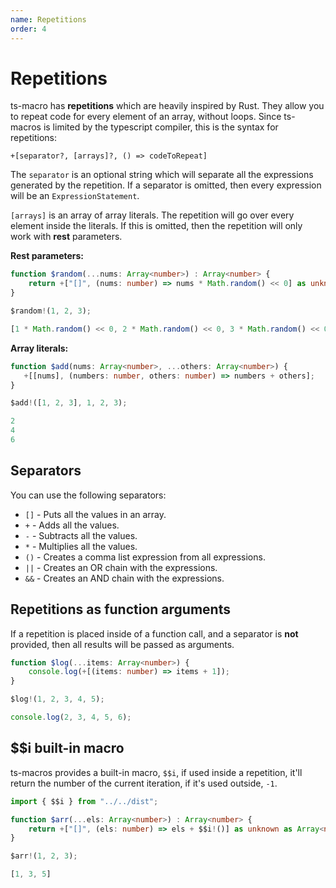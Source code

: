 ```yaml
---
name: Repetitions
order: 4
---
```


# Repetitions

ts-macro has **repetitions** which are heavily inspired by Rust. They allow you to repeat code for every element of an array, without loops. Since ts-macros is limited by the typescript compiler, this is the syntax for repetitions:

```
+[separator?, [arrays]?, () => codeToRepeat]
```

The `separator` is an optional string which will separate all the expressions generated by the repetition. If a separator is omitted, then every expression will be an `ExpressionStatement`. 

`[arrays]` is an array of array literals. The repetition will go over every element inside the literals. If this is omitted, then the repetition will only work with **rest** parameters.

**Rest parameters:**

```ts --Macro
function $random(...nums: Array<number>) : Array<number> {
    return +["[]", (nums: number) => nums * Math.random() << 0] as unknown as Array<number>; // The [] separator puts everything in an array
}
```
```ts --Call
$random!(1, 2, 3);
```
```js --Result
[1 * Math.random() << 0, 2 * Math.random() << 0, 3 * Math.random() << 0]
```

**Array literals:**

```ts --Macro
function $add(nums: Array<number>, ...others: Array<number>) {
   +[[nums], (numbers: number, others: number) => numbers + others];
}
```
```ts --Call
$add!([1, 2, 3], 1, 2, 3);
```
```ts --Result
2
4
6
```

## Separators

You can use the following separators:

- `[]` - Puts all the values in an array.
- `+` - Adds all the values.
- `-` - Subtracts all the values.
- `*` - Multiplies all the values.
- `()` - Creates a comma list expression from all expressions.
- `||` - Creates an OR chain with the expressions. 
- `&&` - Creates an AND chain with the expressions.

## Repetitions as function arguments

If a repetition is placed inside of a function call, and a separator is **not** provided, then all results will be passed as arguments.

```ts --Macro
function $log(...items: Array<number>) {
    console.log(+[(items: number) => items + 1]);
}
```
```ts --Call
$log!(1, 2, 3, 4, 5);
```
```ts --Result
console.log(2, 3, 4, 5, 6);
```

## $$i built-in macro

ts-macros provides a built-in macro, `$$i`, if used inside a repetition, it'll return the number of the current iteration, if it's used outside, `-1`.

```ts --Macro
import { $$i } from "../../dist";

function $arr(...els: Array<number>) : Array<number> {
    return +["[]", (els: number) => els + $$i!()] as unknown as Array<number>;
}
```
```ts --Call
$arr!(1, 2, 3);
```
```ts --Result
[1, 3, 5]
```